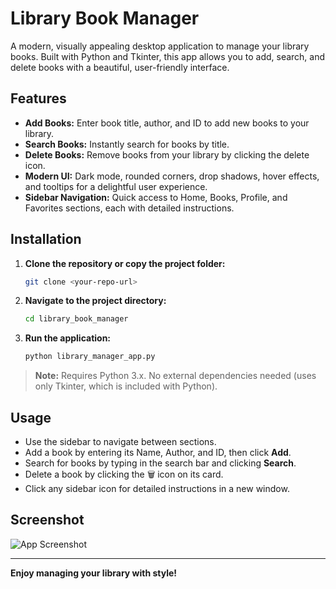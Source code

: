 # Library Book Manager

A modern, visually appealing desktop application to manage your library books. Built with Python and Tkinter, this app allows you to add, search, and delete books with a beautiful, user-friendly interface.

## Features

- **Add Books:** Enter book title, author, and ID to add new books to your library.
- **Search Books:** Instantly search for books by title.
- **Delete Books:** Remove books from your library by clicking the delete icon.
- **Modern UI:** Dark mode, rounded corners, drop shadows, hover effects, and tooltips for a delightful user experience.
- **Sidebar Navigation:** Quick access to Home, Books, Profile, and Favorites sections, each with detailed instructions.

## Installation

1. **Clone the repository or copy the project folder:**
   ```bash
   git clone <your-repo-url>
   ```
2. **Navigate to the project directory:**
   ```bash
   cd library_book_manager
   ```
3. **Run the application:**
   ```bash
   python library_manager_app.py
   ```

> **Note:** Requires Python 3.x. No external dependencies needed (uses only Tkinter, which is included with Python).

## Usage

- Use the sidebar to navigate between sections.
- Add a book by entering its Name, Author, and ID, then click **Add**.
- Search for books by typing in the search bar and clicking **Search**.
- Delete a book by clicking the 🗑 icon on its card.
- Click any sidebar icon for detailed instructions in a new window.

## Screenshot

![App Screenshot](screenshot.png)

---

**Enjoy managing your library with style!** 
